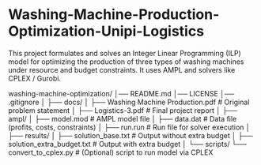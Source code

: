 # Washing-Machine-Production-Optimization-Unipi-Logistics
This project formulates and solves an Integer Linear Programming (ILP) model for optimizing the production of three types of washing machines under resource and budget constraints. It uses AMPL and solvers like CPLEX / Gurobi.

washing-machine-optimization/
│── README.md
│── LICENSE
│── .gitignore
│
├── docs/
│   ├── Washing Machine Production.pdf        # Original problem statement
│   ├── Logistics-3.pdf                       # Final project report
│
├── ampl/
│   ├── model.mod                             # AMPL model file
│   ├── data.dat                              # Data file (profits, costs, constraints)
│   ├── run.run                               # Run file for solver execution
│
├── results/
│   ├── solution_base.txt                     # Output without extra budget
│   ├── solution_extra_budget.txt             # Output with extra budget
│
└── scripts/
    └── convert_to_cplex.py                   # (Optional) script to run model via CPLEX

